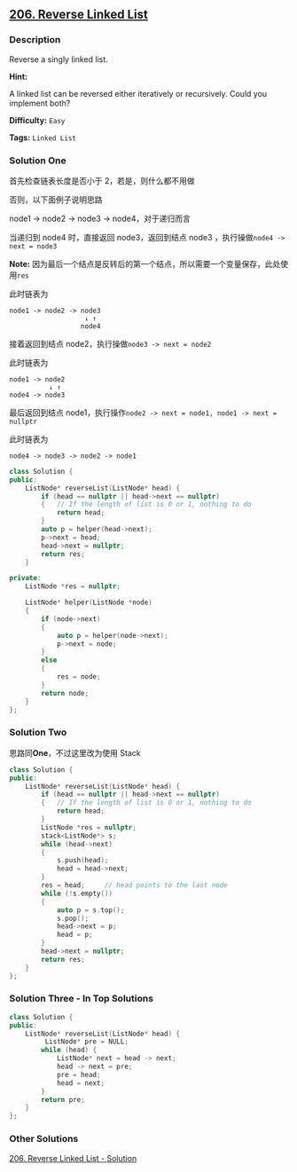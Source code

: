 ## [206. Reverse Linked List](https://leetcode.com/problems/reverse-linked-list/#/description)

### Description

Reverse a singly linked list.

**Hint:**

A linked list can be reversed either iteratively or recursively. Could you implement both?

**Difficulty:** `Easy`

**Tags:** `Linked List`

### Solution One

首先检查链表长度是否小于 2，若是，则什么都不用做

否则，以下面例子说明思路

node1 -> node2 -> node3 -> node4，对于递归而言

当递归到 node4 时，直接返回 node3，返回到结点 node3 ，执行操做`node4 -> next = node3`

**Note:** 因为最后一个结点是反转后的第一个结点，所以需要一个变量保存，此处使用`res`

此时链表为

```
node1 -> node2 -> node3
                   ↓ ↑
                  node4
```

接着返回到结点 node2，执行操做`node3 -> next = node2`

此时链表为

```
node1 -> node2
          ↓ ↑
node4 -> node3
```

最后返回到结点 node1，执行操作`node2 -> next = node1, node1 -> next = nullptr`

此时链表为

```
node4 -> node3 -> node2 -> node1
```

```c++
class Solution {
public:
    ListNode* reverseList(ListNode* head) {
        if (head == nullptr || head->next == nullptr)
        {	// If the length of list is 0 or 1, nothing to do
            return head;
        }
        auto p = helper(head->next);
        p->next = head;
        head->next = nullptr;
        return res;
    }

private:
    ListNode *res = nullptr;

    ListNode* helper(ListNode *node)
    {
        if (node->next)
        {
            auto p = helper(node->next);
            p->next = node;
        }
        else
        {
            res = node;
        }
        return node;
    }
};
```

### Solution Two

思路同**One**，不过这里改为使用 Stack

```c++
class Solution {
public:
    ListNode* reverseList(ListNode* head) {
        if (head == nullptr || head->next == nullptr)
        {	// If the length of list is 0 or 1, nothing to do
            return head;
        }
        ListNode *res = nullptr;
        stack<ListNode*> s;
        while (head->next)
        {
            s.push(head);
            head = head->next;
        }
        res = head;		// head points to the last node
        while (!s.empty())
        {
            auto p = s.top();
            s.pop();
            head->next = p;
            head = p;
        }
        head->next = nullptr;
        return res;
    }
};
```

### Solution Three - In Top Solutions

```c++
class Solution {
public:
    ListNode* reverseList(ListNode* head) {
         ListNode* pre = NULL;
        while (head) {
            ListNode* next = head -> next;
            head -> next = pre;
            pre = head;
            head = next;
        }
        return pre;
    }
};
```

### Other Solutions

[206. Reverse Linked List - Solution](https://leetcode.com/problems/reverse-linked-list/solution/)
